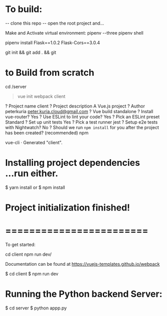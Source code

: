 # To build:
-- clone this repo
-- open the root project and...

Make and Activate virtual environment:
pipenv --three
pipenv shell

pipenv install Flask==1.0.2 Flask-Cors==3.0.4

git init && git add . && git 

# to Build from scratch
cd /server

> vue init webpack client

? Project name client
? Project description A Vue.js project
? Author peterkuria <peter.kuria.cloud@gmail.com>
? Vue build standalone
? Install vue-router? Yes
? Use ESLint to lint your code? Yes
? Pick an ESLint preset Standard
? Set up unit tests Yes
? Pick a test runner jest
? Setup e2e tests with Nightwatch? No
? Should we run `npm install` for you after the project has been created? (recommended) npm

   vue-cli · Generated "client".


# Installing project dependencies ...run either.
$ yarn install
or 
$ npm install

# Project initialization finished!
# ========================

To get started:

  cd client
  npm run dev/ 

Documentation can be found at https://vuejs-templates.github.io/webpack


$ cd client
$ npm run dev

# Running the Python backend Server:
$ cd server
$ python appp.py
